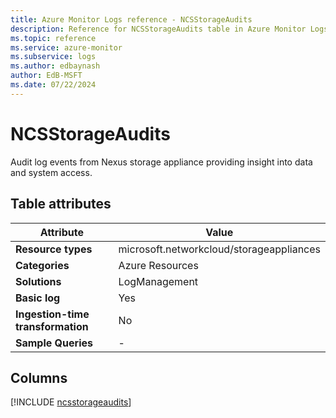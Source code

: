 ```yaml
---
title: Azure Monitor Logs reference - NCSStorageAudits
description: Reference for NCSStorageAudits table in Azure Monitor Logs.
ms.topic: reference
ms.service: azure-monitor
ms.subservice: logs
ms.author: edbaynash
author: EdB-MSFT
ms.date: 07/22/2024
---
```


# NCSStorageAudits

Audit log events from Nexus storage appliance providing insight into data and system access.


## Table attributes

|Attribute|Value|
|---|---|
|**Resource types**|microsoft.networkcloud/storageappliances|
|**Categories**|Azure Resources|
|**Solutions**| LogManagement|
|**Basic log**|Yes|
|**Ingestion-time transformation**|No|
|**Sample Queries**|-|



## Columns
  
[!INCLUDE [ncsstorageaudits](.././tables/includes/ncsstorageaudits-include.md)]
